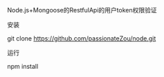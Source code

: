 Node.js+Mongoose的RestfulApi的用户token权限验证

安装

git clone https://github.com/passionateZou/node.git

运行

npm install



